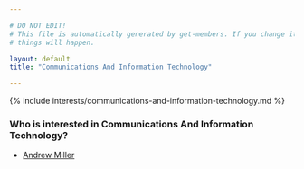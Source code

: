 ```yaml
---

# DO NOT EDIT!
# This file is automatically generated by get-members. If you change it, bad
# things will happen.

layout: default
title: "Communications And Information Technology"

---
```


{% include interests/communications-and-information-technology.md %}

### Who is interested in Communications And Information Technology?


* [Andrew Miller](members/andrew-miller.html)
